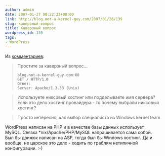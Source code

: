 ```yaml
---
author: admin
date: 2007-01-27 00:22:23+00:00
link: http://blog.not-a-kernel-guy.com/2007/01/26/139
slug: каверзный-вопрос
title: Каверзный вопрос
wordpress_id: 139
tags:
- WordPress
---
```


Из [комментариев](http://blog.not-a-kernel-guy.com/2007/01/24/138#comment-1241):

> Простите за каверзный вопрос...
>
> ```
> blog.not-a-kernel-guy.com:80
> GET / HTTP/1.0
> Ответ:
> Server: Apache/1.3.33 (Unix)
> ```

> Используете никсовый хостинг или подделываете имя сервера? Если это дело хостинг провайдера - то почему выбрали никсовый хостинг?

> Просто интересно, как выбор специалиста из Windows kernel team

WordPress написан на PHP и в качестве базы данных использует MySQL. Cвязка *nix/Apache/PHP/MySQL напрашивается сама собой. Был бы движок написан на ASP, тогда был бы Windows хостинг. Да и вообще, не царское это дело - ходить по граблям нетипичной конфигурации. :-)
